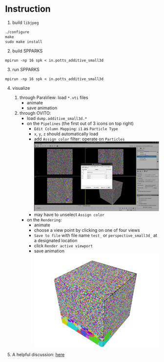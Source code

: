 
# Instruction

1. build `libjpeg`
```shell
./configure
make
sudo make install
```

2. build SPPARKS

```shell
mpirun -np 16 spk < in.potts_additive_small3d
```

3. run SPPARKS
```shell
mpirun -np 16 spk < in.potts_additive_small3d
```

4. visualize
	1. through ParaView: load `*.vti` files
		* animate
		* save animation
	2. through OVITO:
		* load `dump.additive_small3d.*`
		* on the `Pipelines` (the first out of 3 icons on top right)
			* `Edit Column Mapping`: `i1` as `Particle Type`
			* `x`, `y`, `z` should automatically load
			* add `Assign color` filter: operate on `Particles`
			![how to import to OVITO](ovito_selection.png)
			* may have to unselect `Assign color`
		* on the `Rendering`:
			* animate
			* choose a view point by clicking on one of four views
			* `Save to file` with file name `test_` or `perspective_small3d_` at a designated location
			* click `Render active viewport`
			* save animation
			![OVITO perspective animation of SPPARKS/potts_additive/small3d](perspective_small3d.gif)

5. A helpful discussion: [here](https://www.ovito.org/forum/topic/coloring-particles-based-on-their-unique-id/)

